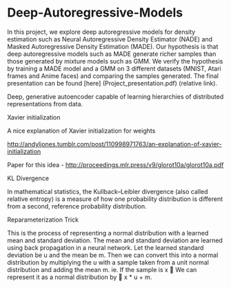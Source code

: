 # Deep-Autoregressive-Models

In this project, we explore deep autoregressive models for density estimation such as Neural Autoregressive Density Estimator (NADE) and Masked Autoregressive Density Estimation (MADE). Our hypothesis is that deep autoregressive models such as MADE generate richer samples than those generated by mixture models such as GMM. We verify the hypothesis by training a MADE model and a GMM on 3 different datasets (MNIST, Atari frames and Anime faces) and comparing the samples generated. The final presentation can be found [here] (Project_presentation.pdf) (relative link).

Deep, generative autoencoder capable of learning hierarchies of distributed representations from data.

Xavier initialization

A nice explanation of Xavier initialization for weights

http://andyljones.tumblr.com/post/110998971763/an-explanation-of-xavier-initialization

Paper for this idea - http://proceedings.mlr.press/v9/glorot10a/glorot10a.pdf

KL Divergence

In mathematical statistics, the Kullback–Leibler divergence (also called relative entropy) is a measure of how one probability distribution is different from a second, reference probability distribution.

Reparameterization Trick

This is the process of representing a normal distribution with a learned mean and standard deviation. The mean and standard deviation are learned using back propagation in a neural network. Let the learned standard deviation be u and the mean be m. Then we can convert this into a normal distribution by multiplying the u with a sample taken from a unit normal distribution and adding the mean m. ie. If the sample is x   We can represent it as a normal distribution by  x * u + m.


